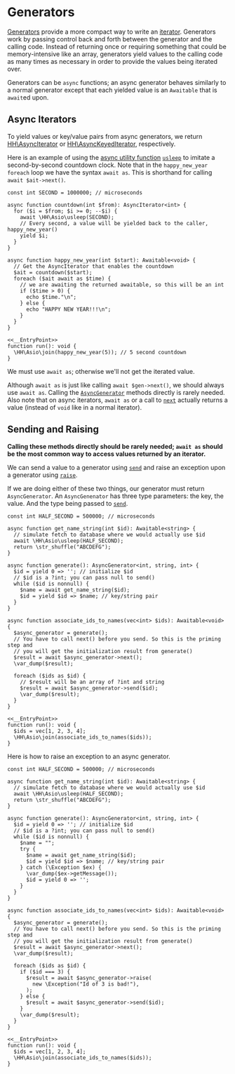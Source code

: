 # Generators

[Generators](http://php.net/manual/en/language.generators.overview.php) provide a more compact way to write an
[iterator](http://php.net/manual/en/language.oop5.iterations.php). Generators work by passing control back and forth between the
generator and the calling code. Instead of returning once or requiring something that could be memory-intensive like an array, generators
yield values to the calling code as many times as necessary in order to provide the values being iterated over.

Generators can be `async` functions; an async generator behaves similarly to a normal generator except that each yielded value is an
`Awaitable` that is `await`ed upon.

## Async Iterators

To yield values or key/value pairs from async generators, we return [HH\AsyncIterator](/apis/interface/HH.AsyncIterator/) or
[HH\AsyncKeyedIterator](/apis/interface/HH.AsyncKeyedIterator/), respectively.

Here is an example of using the [async utility function](/docs/hack/asynchronous-operations/utility-functions)
[`usleep`](/apis/function/HH.Asio.usleep/) to imitate a second-by-second countdown clock. Note that in the
`happy_new_year` `foreach` loop we have the syntax `await as`. This is shorthand for calling `await $ait->next()`.

```hack
const int SECOND = 1000000; // microseconds

async function countdown(int $from): AsyncIterator<int> {
  for ($i = $from; $i >= 0; --$i) {
    await \HH\Asio\usleep(SECOND);
    // Every second, a value will be yielded back to the caller, happy_new_year()
    yield $i;
  }
}

async function happy_new_year(int $start): Awaitable<void> {
  // Get the AsyncIterator that enables the countdown
  $ait = countdown($start);
  foreach ($ait await as $time) {
    // we are awaiting the returned awaitable, so this will be an int
    if ($time > 0) {
      echo $time."\n";
    } else {
      echo "HAPPY NEW YEAR!!!\n";
    }
  }
}

<<__EntryPoint>>
function run(): void {
  \HH\Asio\join(happy_new_year(5)); // 5 second countdown
}
```

We must use `await as`; otherwise we'll not get the iterated value.

Although `await as` is just like calling `await $gen->next()`, we should always use `await as`. Calling the
[`AsyncGenerator`](/apis/class/HH.AsyncGenerator/) methods directly is rarely needed. Also note that on async iterators,
`await as` or a call to [`next`](/apis/class/HH.AsyncGenerator/next/) actually returns a value (instead of `void` like in a normal iterator).

## Sending and Raising

**Calling these methods directly should be rarely needed; `await as` should be the most common way to access values returned by an iterator.**

We can send a value to a generator using [`send`](/apis/class/HH.AsyncGenerator/send/) and raise an exception upon a
generator using [`raise`](/apis/class/HH.AsyncGenerator/raise/).

If we are doing either of these two things, our generator must return `AsyncGenerator`. An `AsyncGenenator` has three type
parameters: the key, the value. And the type being passed to [`send`](/apis/class/HH.AsyncGenerator/send/).

```hack
const int HALF_SECOND = 500000; // microseconds

async function get_name_string(int $id): Awaitable<string> {
  // simulate fetch to database where we would actually use $id
  await \HH\Asio\usleep(HALF_SECOND);
  return \str_shuffle("ABCDEFG");
}

async function generate(): AsyncGenerator<int, string, int> {
  $id = yield 0 => ''; // initialize $id
  // $id is a ?int; you can pass null to send()
  while ($id is nonnull) {
    $name = await get_name_string($id);
    $id = yield $id => $name; // key/string pair
  }
}

async function associate_ids_to_names(vec<int> $ids): Awaitable<void> {
  $async_generator = generate();
  // You have to call next() before you send. So this is the priming step and
  // you will get the initialization result from generate()
  $result = await $async_generator->next();
  \var_dump($result);

  foreach ($ids as $id) {
    // $result will be an array of ?int and string
    $result = await $async_generator->send($id);
    \var_dump($result);
  }
}

<<__EntryPoint>>
function run(): void {
  $ids = vec[1, 2, 3, 4];
  \HH\Asio\join(associate_ids_to_names($ids));
}
```

Here is how to raise an exception to an async generator.

```hack
const int HALF_SECOND = 500000; // microseconds

async function get_name_string(int $id): Awaitable<string> {
  // simulate fetch to database where we would actually use $id
  await \HH\Asio\usleep(HALF_SECOND);
  return \str_shuffle("ABCDEFG");
}

async function generate(): AsyncGenerator<int, string, int> {
  $id = yield 0 => ''; // initialize $id
  // $id is a ?int; you can pass null to send()
  while ($id is nonnull) {
    $name = "";
    try {
      $name = await get_name_string($id);
      $id = yield $id => $name; // key/string pair
    } catch (\Exception $ex) {
      \var_dump($ex->getMessage());
      $id = yield 0 => '';
    }
  }
}

async function associate_ids_to_names(vec<int> $ids): Awaitable<void> {
  $async_generator = generate();
  // You have to call next() before you send. So this is the priming step and
  // you will get the initialization result from generate()
  $result = await $async_generator->next();
  \var_dump($result);

  foreach ($ids as $id) {
    if ($id === 3) {
      $result = await $async_generator->raise(
        new \Exception("Id of 3 is bad!"),
      );
    } else {
      $result = await $async_generator->send($id);
    }
    \var_dump($result);
  }
}

<<__EntryPoint>>
function run(): void {
  $ids = vec[1, 2, 3, 4];
  \HH\Asio\join(associate_ids_to_names($ids));
}
```

